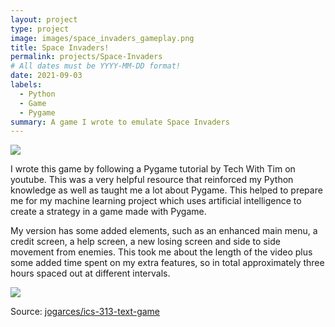 ```yaml
---
layout: project
type: project
image: images/space_invaders_gameplay.png
title: Space Invaders!
permalink: projects/Space-Invaders
# All dates must be YYYY-MM-DD format!
date: 2021-09-03
labels:
  - Python
  - Game
  - Pygame
summary: A game I wrote to emulate Space Invaders
---
```


<img class="ui image" src="{{ site.baseurl }}/images/space_invaders_help_screen.png">

I wrote this game by following a Pygame tutorial by Tech With Tim on youtube. This was a very helpful resource that reinforced my Python knowledge as well as taught me a lot about Pygame. This helped to prepare me for my machine learning project which uses artificial intelligence to create a strategy in a game made with Pygame.

My version has some added elements, such as an enhanced main menu, a credit screen, a help screen, a new losing screen and side to side movement from enemies. This took me about the length of the video plus some added time spent on my extra features, so in total approximately three hours spaced out at different intervals.

<img class="ui image" src="{{ site.baseurl }}/images/space_invaders_lost.png">


Source: <a href="https://github.com/jogarces/ics-313-text-game"><i class="large github icon "></i>jogarces/ics-313-text-game</a>

